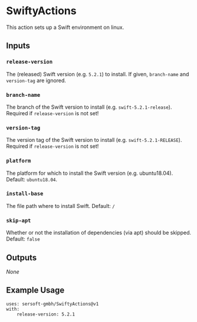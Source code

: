 # SwiftyActions

This action sets up a Swift environment on linux.


## Inputs

### `release-version`

The (released) Swift version (e.g. `5.2.1`) to install. If given, `branch-name` and `version-tag` are ignored.


### `branch-name`

The branch of the Swift version to install (e.g. `swift-5.2.1-release`).
Required if `release-version` is not set!

### `version-tag`

The version tag of the Swift version to install (e.g. `swift-5.2.1-RELEASE`).
Required if `release-version` is not set!

### `platform`

The platform for which to install the Swift version (e.g. ubuntu18.04).
Default: `ubuntu18.04`.

### `install-base`

The file path where to install Swift.
Default: `/`

### `skip-apt`

Whether or not the installation of dependencies (via apt) should be skipped.
Default: `false`

## Outputs

_None_

## Example Usage

```
uses: sersoft-gmbh/SwiftyActions@v1
with:
    release-version: 5.2.1
```

